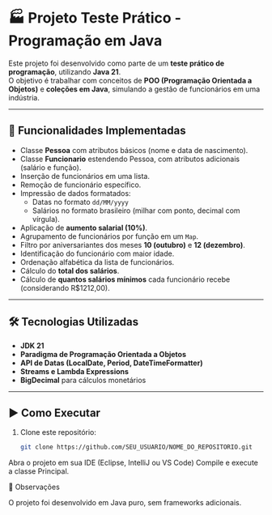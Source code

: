 # 🏭 Projeto Teste Prático - Programação em Java

Este projeto foi desenvolvido como parte de um **teste prático de programação**, utilizando **Java 21**.  
O objetivo é trabalhar com conceitos de **POO (Programação Orientada a Objetos)** e **coleções em Java**, simulando a gestão de funcionários em uma indústria.

---

## 📌 Funcionalidades Implementadas
- Classe **Pessoa** com atributos básicos (nome e data de nascimento).
- Classe **Funcionario** estendendo Pessoa, com atributos adicionais (salário e função).
- Inserção de funcionários em uma lista.
- Remoção de funcionário específico.
- Impressão de dados formatados:
  - Datas no formato `dd/MM/yyyy`
  - Salários no formato brasileiro (milhar com ponto, decimal com vírgula).
- Aplicação de **aumento salarial (10%)**.
- Agrupamento de funcionários por função em um `Map`.
- Filtro por aniversariantes dos meses **10 (outubro)** e **12 (dezembro)**.
- Identificação do funcionário com maior idade.
- Ordenação alfabética da lista de funcionários.
- Cálculo do **total dos salários**.
- Cálculo de **quantos salários mínimos** cada funcionário recebe (considerando R$1212,00).

---

## 🛠️ Tecnologias Utilizadas
- **JDK 21**
- **Paradigma de Programação Orientada a Objetos**
- **API de Datas (LocalDate, Period, DateTimeFormatter)**
- **Streams e Lambda Expressions**
- **BigDecimal** para cálculos monetários

---

## ▶️ Como Executar
1. Clone este repositório:
   ```bash
   git clone https://github.com/SEU_USUARIO/NOME_DO_REPOSITORIO.git

Abra o projeto em sua IDE (Eclipse, IntelliJ ou VS Code)
Compile e execute a classe Principal.

📌 Observações

O projeto foi desenvolvido em Java puro, sem frameworks adicionais.
